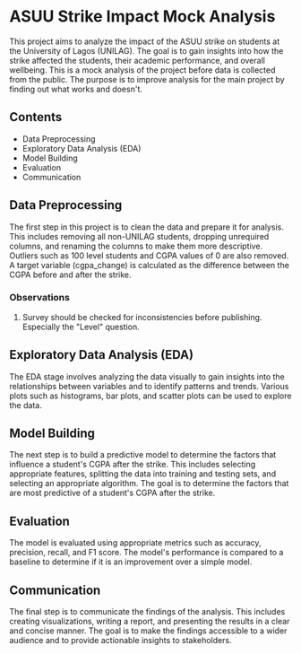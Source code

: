 # ASUU Strike Impact Mock Analysis

This project aims to analyze the impact of the ASUU strike on students at the University of Lagos (UNILAG). The goal is to gain insights into how the strike affected the students, their academic performance, and overall wellbeing. This is a mock analysis of the project before data is collected from the public. The purpose is to improve analysis for the main project by finding out what works and doesn't.

## Contents

- Data Preprocessing
- Exploratory Data Analysis (EDA)
- Model Building
- Evaluation
- Communication

## Data Preprocessing

The first step in this project is to clean the data and prepare it for analysis. This includes removing all non-UNILAG students, dropping unrequired columns, and renaming the columns to make them more descriptive. Outliers such as 100 level students and CGPA values of 0 are also removed. A target variable (cgpa_change) is calculated as the difference between the CGPA before and after the strike.

### Observations

1. Survey should be checked for inconsistencies before publishing. Especially the "Level" question.

## Exploratory Data Analysis (EDA)

The EDA stage involves analyzing the data visually to gain insights into the relationships between variables and to identify patterns and trends. Various plots such as histograms, bar plots, and scatter plots can be used to explore the data.

## Model Building

The next step is to build a predictive model to determine the factors that influence a student's CGPA after the strike. This includes selecting appropriate features, splitting the data into training and testing sets, and selecting an appropriate algorithm. The goal is to determine the factors that are most predictive of a student's CGPA after the strike.

## Evaluation

The model is evaluated using appropriate metrics such as accuracy, precision, recall, and F1 score. The model's performance is compared to a baseline to determine if it is an improvement over a simple model.

## Communication

The final step is to communicate the findings of the analysis. This includes creating visualizations, writing a report, and presenting the results in a clear and concise manner. The goal is to make the findings accessible to a wider audience and to provide actionable insights to stakeholders.
